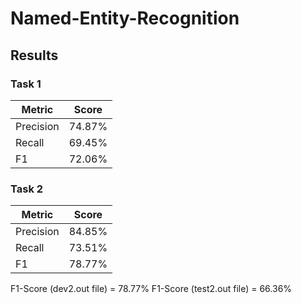 # Named-Entity-Recognition

## Results

### Task 1
| Metric    | Score |
| -------- | ------- |
| Precision  | 74.87%    |
| Recall | 69.45%     |
| F1    | 72.06%    |

### Task 2
| Metric    | Score |
| -------- | ------- |
| Precision  | 84.85%    |
| Recall | 73.51%     |
| F1    | 78.77%    |

F1-Score (dev2.out file) = 78.77%
F1-Score (test2.out file) = 66.36%
